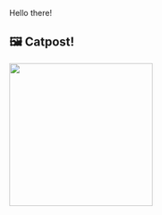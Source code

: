 Hello there!



## 🖼️ Catpost!

<sub>
    <img src="https://cdn2.thecatapi.com/images/79e67MaiK.jpg" height="256">
</sub>

